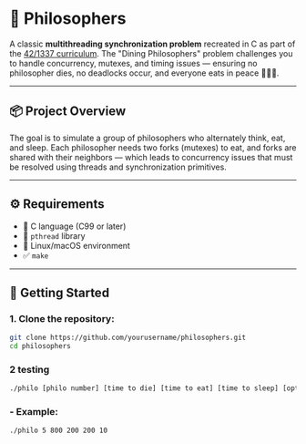# 🧠 Philosophers

A classic **multithreading synchronization problem** recreated in C as part of the [42/1337 curriculum](https://1337.ma). The "Dining Philosophers" problem challenges you to handle concurrency, mutexes, and timing issues — ensuring no philosopher dies, no deadlocks occur, and everyone eats in peace 🧘‍♂️🍝.

---

## 📦 Project Overview

The goal is to simulate a group of philosophers who alternately think, eat, and sleep. Each philosopher needs two forks (mutexes) to eat, and forks are shared with their neighbors — which leads to concurrency issues that must be resolved using threads and synchronization primitives.

---

## ⚙️ Requirements

- 🧠 C language (C99 or later)
- 🧵 `pthread` library
- 🐧 Linux/macOS environment
- ✅ `make`

---

## 🚀 Getting Started

### 1. Clone the repository:

```bash
git clone https://github.com/yourusername/philosophers.git
cd philosophers
```

### 2 testing

```bash
./philo [philo number] [time to die] [time to eat] [time to sleep] [optional: meals number]
```

### - Example:
```bash
./philo 5 800 200 200 10
```
